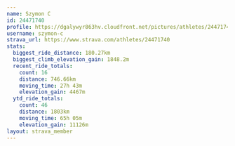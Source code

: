 ```yaml
---
name: Szymon C
id: 24471740
profile: https://dgalywyr863hv.cloudfront.net/pictures/athletes/24471740/7213253/3/large.jpg
username: szymon-c
strava_url: https://www.strava.com/athletes/24471740
stats:
  biggest_ride_distance: 180.27km
  biggest_climb_elevation_gain: 1848.2m
  recent_ride_totals:
    count: 16
    distance: 746.66km
    moving_time: 27h 43m
    elevation_gain: 4467m
  ytd_ride_totals:
    count: 46
    distance: 1803km
    moving_time: 65h 05m
    elevation_gain: 11126m
layout: strava_member
--- 
```


